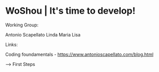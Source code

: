 # WoShou | It's time to develop!

Working Group: 

Antonio Scapellato 
Linda
Maria
Lisa

Links:

Coding foundamentals - https://www.antonioscapellato.com/blog.html

--> First Steps

